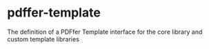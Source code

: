 # pdffer-template

The definition of a PDFfer Template interface for the core library and custom template libraries